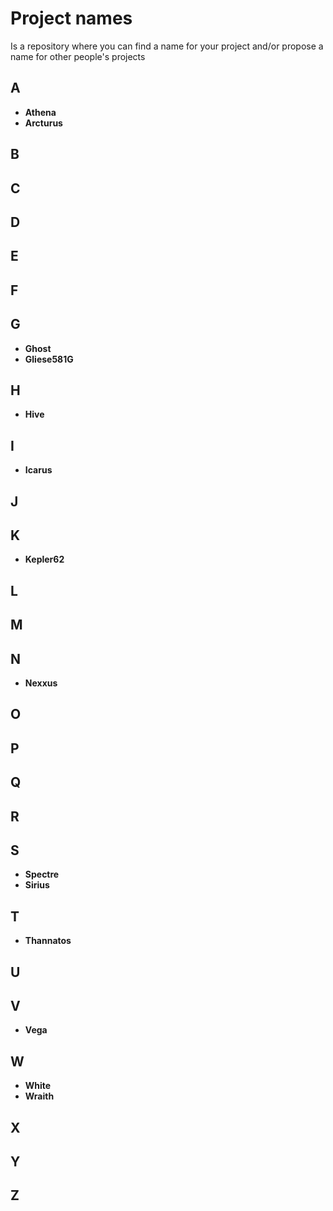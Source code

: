 # Project names
Is a repository where you can find a name for your project and/or propose a name for other people's projects

## A

- **Athena**
- **Arcturus**

## B
## C
## D
## E
## F
## G

- **Ghost**
- **Gliese581G**

## H

- **Hive**

## I

- **Icarus**

## J
## K

- **Kepler62**

## L
## M
## N

- **Nexxus**

## O
## P
## Q
## R
## S

- **Spectre**
- **Sirius**

## T

- **Thannatos**

## U
## V

- **Vega**

## W

- **White**
- **Wraith**

## X
## Y
## Z
